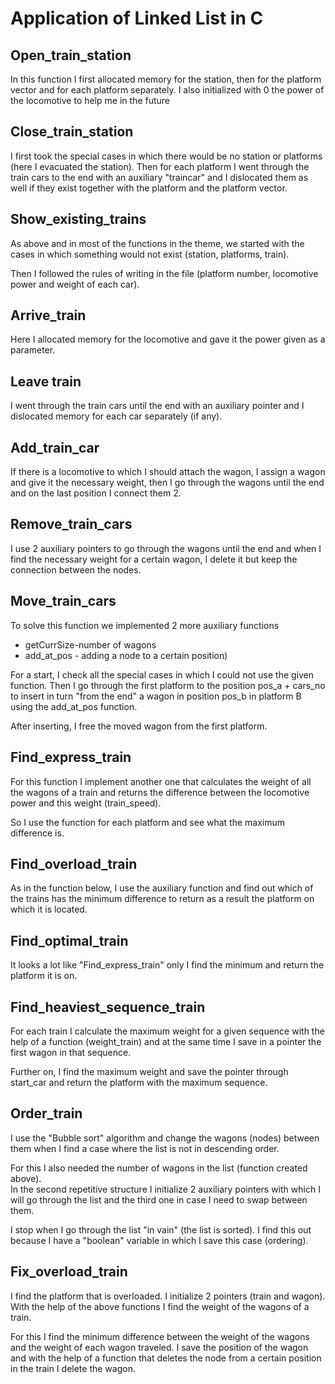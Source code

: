 # Application of Linked List in C

Open_train_station
-------------------
In this function I first allocated memory for the station, then for the platform vector and for each platform separately. I also initialized with 0 the power of the locomotive to help me in the future

Close_train_station
------------------------
I first took the special cases in which there would be no station or platforms (here I 
evacuated the station). Then for each platform I went through the train cars to the 
end with an auxiliary "traincar" and I dislocated them as well if they exist together 
with the platform and the platform vector.

Show_existing_trains
--------------------
As above and in most of the functions in the theme, we started with the cases in which 
something would not exist (station, platforms, train).

Then I followed the rules of writing in the file (platform number, locomotive power and weight of each car).

Arrive_train
-------------
Here I allocated memory for the locomotive and gave it the power given as a parameter.

Leave train
-----------------
I went through the train cars until the end with an auxiliary pointer and I dislocated 
memory for each car separately (if any).

Add_train_car
-------------
If there is a locomotive to which I should attach the wagon, I assign a wagon and give 
it the necessary weight, then I go through the wagons until the end and on the last 
position I connect them 2.

Remove_train_cars
-----------------------
I use 2 auxiliary pointers to go through the wagons until the end and when I find the 
necessary weight for a certain wagon, I delete it but keep the connection between the 
nodes.

Move_train_cars
----------------
To solve this function we implemented 2 more auxiliary functions 

- getCurrSize-number of wagons
- add_at_pos - adding a node to a certain position)

For a start, I check all the special cases in which I could not use the given 
function. Then I go through the first platform to the position pos_a + cars_no to 
insert in turn "from the end" a wagon in position pos_b in platform B using the 
add_at_pos function.

After inserting, I free the moved wagon from the first platform.

Find_express_train
-------------------
For this function I implement another one that calculates the weight of all the wagons 
of a train and returns the difference between the locomotive power and this weight 
(train_speed).

So I use the function for each platform and see what the maximum difference is.

Find_overload_train
----------------------
As in the function below, I use the auxiliary function and find out which of the 
trains has the minimum difference to return as a result the platform on which it is 
located.

Find_optimal_train
--------------------
It looks a lot like "Find_express_train" only I find the minimum and return the 
platform it is on.

Find_heaviest_sequence_train
----------------------------------
For each train I calculate the maximum weight for a given sequence with the help of a 
function (weight_train) and at the same time I save in a pointer the first wagon in 
that sequence. 

Further on, I find the maximum weight and save the pointer through start_car and 
return the platform with the maximum sequence.

Order_train
-------------------
I use the "Bubble sort" algorithm and change the wagons (nodes) between them when I 
find a case where the list is not in descending order.

For this I also needed the number of wagons in the list (function created above). \
In the second repetitive structure I initialize 2 auxiliary pointers with which I will 
go through the list and the third one in case I need to swap between them.

I stop when I go through the list "in vain" (the list is sorted). I find this out 
because I have a "boolean" variable in which I save this case (ordering).

Fix_overload_train
-------------------
I find the platform that is overloaded.
I initialize 2 pointers (train and wagon). With the help of the above functions I find 
the weight of the wagons of a train.

For this I find the minimum difference between the weight of the wagons and the weight 
of each wagon traveled. 
I save the position of the wagon and with the help of a function that deletes the node 
from a certain position in the train I delete the wagon.
